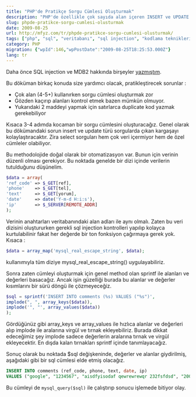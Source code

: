 ```yaml
---
title: "PHP'de Pratikçe Sorgu Cümlesi Oluşturmak"
description: "PHP'de özellikle çok sayıda alan içeren INSERT ve UPDATE SQL sorgu cümlelerini pratik bir şekilde oluşturma ve SQL injection'a karşı temel önlemler alma yöntemi."
slug: phpde-pratikce-sorgu-cumlesi-olusturmak
date: 2009-08-25
url: http://mfyz.com/tr/phpde-pratikce-sorgu-cumlesi-olusturmak/
tags: ["php", "sql", "veritabanı", "sql injection", "kodlama teknikleri"]
category: PHP
migration: {"wpId":146,"wpPostDate":"2009-08-25T18:25:53.000Z"}
lang: tr
---
```


Daha önce SQL injection ve MDB2 hakkında birşeyler [yazmıştım](/mdb2-kullanimi-ve-sql-injection).

Bu döküman birkaç konuda size yardımcı olacak, pratikleştirecek sorunlar :

*   Çok alan (4-5+) kullanırken sorgu cümlesi oluşturmak zor
*   Gözden kaçırıp alanları kontrol etmek bazen mümkün olmuyor.
*   Yukarıdaki 2 maddeyi yapmak için satırlarca duplicate kod yazmak gerekebiliyor

Kısaca 3-4 adımda kocaman bir sorgu cümlesini oluşturacağız. Genel olarak bu dökümandaki sorun insert ve update türü sorgularda çıkan kargaşayı kolaylaştıracaktır. Zira select sorguları hem çok veri içermiyor hem de özel cümleler olabiliyor.

Bu methodolojide doğal olarak bir otomatizasyon var. Bunun için verinin düzenli olması gerekiyor. Bu noktada genelde bir dizi içinde verilerin tutulduğunu düşünelim.

```php
$data = array(
'ref_code' => $_GET[ref],
'phone'    => $_GET[tel],
'text'     => $_GET[yorum],
'date'     => date('Y-m-d H:i:s'),
'ip'       => $_SERVER[REMOTE_ADDR]
);

```

Verinin anahtarları veritabanındaki alan adları ile aynı olmalı. Zaten bu veri dizisini oluştururken gerekli sql injection kontrolleri yapılıp kolayca kurtulabilinir fakat her değerde bir ton fonksiyon çağırmaya gerek yok. Kısaca :

```php
$data = array_map('mysql_real_escape_string', $data);
```

kullanımıyla tüm diziye mysql_real_escape_string() uygulayabiliriz.

Sonra zaten cümleyi oluşturmak için genel method olan sprintf ile alanları ve değerleri basacağız. Ancak işin güzelliği burada bu alanlar ve değerler kısımlarını bir sürü döngü ile çözmeyeceğiz.

```php
$sql = sprintf('INSERT INTO comments (%s) VALUES ("%s")',
implode(", ", array_keys($data)),
implode('", "', array_values($data))
);
```

Gördüğünüz gibi array_keys ve array_values ile hızlıca alanlar ve değerleri alıp implode ile aralarına virgül ve tırnak ekleyebiliriz. Burada dikkat edeceğimiz şey implode sadece değerlerin aralarına tırnak ve virgül ekleyecektir. En dışda kalan tırnakları sprintf içinde tanımlayacağız.

Sonuç olarak bu noktada $sql değişkeninde, değerler ve alanlar giydirilmiş, aşağıdaki gibi bir sql cümlesi elde etmiş olacağız.

```sql
INSERT INTO comments (ref_code, phone, text, date, ip)
VALUES ("google", "1234567", "aisdfyisodaf qewrewrewqr 232fsfdsd", "2009-08-25 16:08:34", "127.0.0.1")
```

Bu cümleyi de `mysql_query($sql)` ile çalıştırıp sonucu işlemede bitiyor olay.